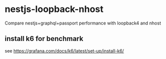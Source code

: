 # nestjs-loopback-nhost

Compare nestjs+graphql+passport performance with loopback4 and nhost

## install k6 for benchmark
see https://grafana.com/docs/k6/latest/set-up/install-k6/